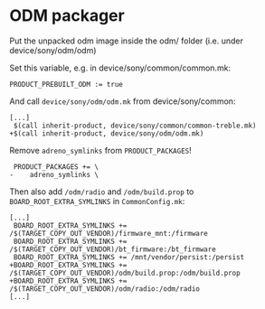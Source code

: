 # ODM packager

Put the unpacked odm image inside the odm/ folder
(i.e. under device/sony/odm/odm)

Set this variable, e.g. in device/sony/common/common.mk:
```
PRODUCT_PREBUILT_ODM := true
```

And call `device/sony/odm/odm.mk` from device/sony/common:
```
[...]
 $(call inherit-product, device/sony/common/common-treble.mk)
+$(call inherit-product, device/sony/odm/odm.mk)
```

Remove `adreno_symlinks` from `PRODUCT_PACKAGES`!
```
 PRODUCT_PACKAGES += \
-    adreno_symlinks \
```

Then also add `/odm/radio` and `/odm/build.prop` to
`BOARD_ROOT_EXTRA_SYMLINKS` in `CommonConfig.mk`:
```
[...]
 BOARD_ROOT_EXTRA_SYMLINKS += /$(TARGET_COPY_OUT_VENDOR)/firmware_mnt:/firmware
 BOARD_ROOT_EXTRA_SYMLINKS += /$(TARGET_COPY_OUT_VENDOR)/bt_firmware:/bt_firmware
 BOARD_ROOT_EXTRA_SYMLINKS += /mnt/vendor/persist:/persist
+BOARD_ROOT_EXTRA_SYMLINKS += /$(TARGET_COPY_OUT_VENDOR)/odm/build.prop:/odm/build.prop
+BOARD_ROOT_EXTRA_SYMLINKS += /$(TARGET_COPY_OUT_VENDOR)/odm/radio:/odm/radio
[...]
```
